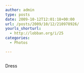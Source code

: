 ```yaml
---
author: admin
type: posts
date: 2009-10-12T12:01:18+00:00
url: /posts/2009/10/12/210978926/
yourls_shorturl:
  - http://lobban.org/i/25
categories:
  - Photos

---
```

<div class="figure">
  <img src="https://andy.lobban.org/photo/1280/210978926/1/tumblr_krehe7WmGz1qzrl7b" alt="" />
</div>

Dress
